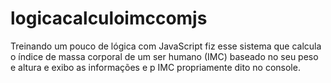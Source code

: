 # logicacalculoimccomjs
Treinando um pouco de lógica com JavaScript fiz esse sistema que calcula o índice de massa corporal de um ser humano (IMC) baseado no seu peso e altura e exibo as informações e p IMC propriamente dito no console.
